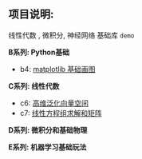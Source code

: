 ## 项目说明:

线性代数 , 微积分, 神经网络 基础库 `demo`

**B系列: Python基础**

- b4: [matplotlib 基础画图](https://github.com/carl10086/dm-learning/blob/master/dm-algebra/chapters/b4.ipynb)

**C系列: 线性代数**

- c6: [高维泛化向量空间](https://github.com/carl10086/dm-learning/blob/master/dm-algebra/chapters/c6.ipynb)
- c7: [线性方程组求解和矩阵](https://github.com/carl10086/dm-learning/blob/master/dm-algebra/chapters/c7.ipynb)

**D系列: 微积分和基础物理**


**E系列: 机器学习基础玩法** 